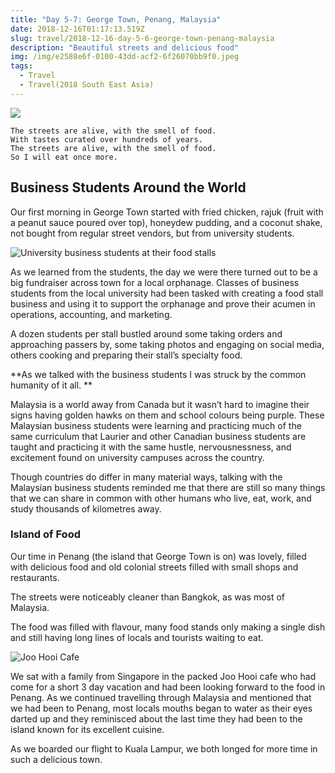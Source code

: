 ```yaml
---
title: "Day 5-7: George Town, Penang, Malaysia"
date: 2018-12-16T01:17:13.519Z
slug: travel/2018-12-16-day-5-6-george-town-penang-malaysia
description: "Beautiful streets and delicious food"
img: /img/e2588e6f-0100-43dd-acf2-6f26070bb9f0.jpeg
tags:
  - Travel
  - Travel(2018 South East Asia)
---
```


![](/img/256120c6-40ba-467c-ba95-616223bdfd81.jpeg)

```
The streets are alive, with the smell of food.
With tastes curated over hundreds of years.
The streets are alive, with the smell of food.
So I will eat once more.
```

## Business Students Around the World

Our first morning in George Town started with fried chicken, rajuk (fruit with a peanut sauce poured over top), honeydew pudding, and a coconut shake, not bought from regular street vendors, but from university students.

![University business students at their food stalls](/img/84de6950-269e-463b-b242-8a8cb55359b1.jpeg)

As we learned from the students, the day we were there turned out to be a big fundraiser across town for a local orphanage. Classes of business students from the local university had been tasked with creating a food stall business and using it to support the orphanage and prove their acumen in operations, accounting, and marketing.

A dozen students per stall bustled around some taking orders and approaching passers by, some taking photos and engaging on social media, others cooking and preparing their stall’s specialty food.

**As we talked with the business students I was struck by the common humanity of it all. **

Malaysia is a world away from Canada but it wasn’t hard to imagine their signs having golden hawks on them and school colours being purple. These Malaysian business students were learning and practicing much of the same curriculum that Laurier and other Canadian business students are taught and practicing it with the same hustle, nervousnessness, and excitement found on university campuses across the country.

Though countries do differ in many material ways, talking with the Malaysian business students reminded me that there are still so many things that we can share in common with other humans who live, eat, work, and study thousands of kilometres away.

### Island of Food

Our time in Penang (the island that George Town is on) was lovely, filled with delicious food and old colonial streets filled with small shops and restaurants.

The streets were noticeably cleaner than Bangkok, as was most of Malaysia.

The food was filled with flavour, many food stands only making a single dish and still having long lines of locals and tourists waiting to eat.

![Joo Hooi Cafe](/img/e2588e6f-0100-43dd-acf2-6f26070bb9f0.jpeg)

We sat with a family from Singapore in the packed Joo Hooi cafe who had come for a short 3 day vacation and had been looking forward to the food in Penang. As we continued travelling through Malaysia and mentioned that we had been to Penang, most locals mouths began to water as their eyes darted up and they reminisced about the last time they had been to the island known for its excellent cuisine.

As we boarded our flight to Kuala Lampur, we both longed for more time in such a delicious town.
